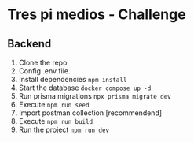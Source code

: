 # Tres pi medios - Challenge

## Backend

1. Clone the repo
2. Config .env file.
3. Install dependencies `npm install`
4. Start the database `docker compose up -d`
5. Run prisma migrations `npx prisma migrate dev`
6. Execute `npm run seed`
7. Import postman collection [recommendend]
8. Execute `npm run build`
9. Run the project `npm run dev`
